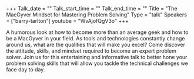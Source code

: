 +++
Talk_date = ""
Talk_start_time = ""
Talk_end_time = ""
Title = "The MacGyver Mindset for Mastering Problem Solving"
Type = "talk"
Speakers = ["barry-tarlton"]
youtube = "WvAjofQgV3o"
+++

A humorous look at how to become more than an average geek and how to be a MacGyver in your field. As tools and technologies constantly change around us, what are the qualities that will make you excel? Come discover the attitude, skills, and mindset required to become an expert problem solver. Join us for this entertaining and informative talk to better hone your problem solving skills that will allow you tackle the technical challenges we face day to day.
